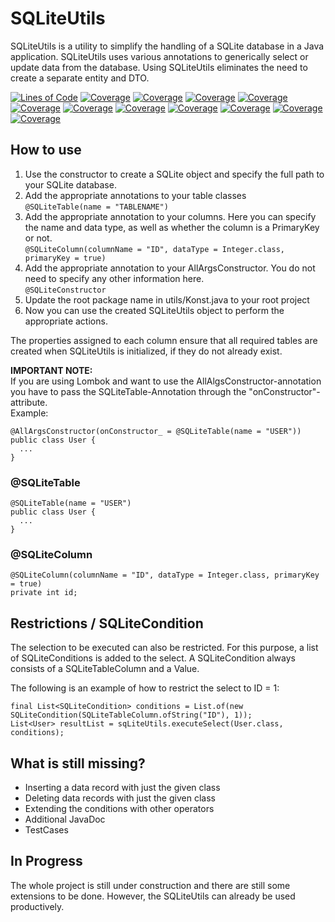 # SQLiteUtils

SQLiteUtils is a utility to simplify the handling of a SQLite database in a Java application. SQLiteUtils uses various annotations to generically select or update data from the database.
Using SQLiteUtils eliminates the need to create a separate entity and DTO.

[![Lines of Code](https://sonarcloud.io/api/project_badges/measure?project=magicmarcy_SQLiteUtils&metric=ncloc)](https://sonarcloud.io/dashboard?id=magicmarcy_SQLiteUtils)
[![Coverage](https://sonarcloud.io/api/project_badges/measure?project=magicmarcy_SQLiteUtils&metric=coverage)](https://sonarcloud.io/dashboard?id=magicmarcy_SQLiteUtils)
[![Coverage](https://sonarcloud.io/api/project_badges/measure?project=magicmarcy_SQLiteUtils&metric=alert_status)](https://sonarcloud.io/dashboard?id=magicmarcy_SQLiteUtils)
[![Coverage](https://sonarcloud.io/api/project_badges/measure?project=magicmarcy_SQLiteUtils&metric=code_smells)](https://sonarcloud.io/dashboard?id=magicmarcy_SQLiteUtils)
[![Coverage](https://sonarcloud.io/api/project_badges/measure?project=magicmarcy_SQLiteUtils&metric=sqale_index)](https://sonarcloud.io/dashboard?id=magicmarcy_SQLiteUtils)
[![Coverage](https://sonarcloud.io/api/project_badges/measure?project=magicmarcy_SQLiteUtils&metric=alert_status)](https://sonarcloud.io/dashboard?id=magicmarcy_SQLiteUtils)
[![Coverage](https://sonarcloud.io/api/project_badges/measure?project=magicmarcy_SQLiteUtils&metric=reliability_rating)](https://sonarcloud.io/dashboard?id=magicmarcy_SQLiteUtils)
[![Coverage](https://sonarcloud.io/api/project_badges/measure?project=magicmarcy_SQLiteUtils&metric=duplicated_lines_density)](https://sonarcloud.io/dashboard?id=magicmarcy_SQLiteUtils)
[![Coverage](https://sonarcloud.io/api/project_badges/measure?project=magicmarcy_SQLiteUtils&metric=vulnerabilities)](https://sonarcloud.io/dashboard?id=magicmarcy_SQLiteUtils)
[![Coverage](https://sonarcloud.io/api/project_badges/measure?project=magicmarcy_SQLiteUtils&metric=bugs)](https://sonarcloud.io/dashboard?id=magicmarcy_SQLiteUtils)
[![Coverage](https://sonarcloud.io/api/project_badges/measure?project=magicmarcy_SQLiteUtils&metric=security_rating)](https://sonarcloud.io/dashboard?id=magicmarcy_SQLiteUtils)
[![Coverage](https://sonarcloud.io/api/project_badges/measure?project=magicmarcy_SQLiteUtils&metric=sqale_rating)](https://sonarcloud.io/dashboard?id=magicmarcy_SQLiteUtils)

## How to use
1. Use the constructor to create a SQLite object and specify the full path to your SQLite database.
2. Add the appropriate annotations to your table classes  
   ```@SQLiteTable(name = "TABLENAME")```
3. Add the appropriate annotation to your columns. Here you can specify the name and data type, as well as whether the column is a PrimaryKey or not.  
   ```@SQLiteColumn(columnName = "ID", dataType = Integer.class, primaryKey = true)```
4. Add the appropriate annotation to your AllArgsConstructor. You do not need to specify any other information here.   
   ```@SQLiteConstructor```
5. Update the root package name in utils/Konst.java to your root project
6. Now you can use the created SQLiteUtils object to perform the appropriate actions.

The properties assigned to each column ensure that all required tables are created when SQLiteUtils is initialized, if they do not already exist. 

**IMPORTANT NOTE:**  
If you are using Lombok and want to use the AllAlgsConstructor-annotation you have to pass the SQLiteTable-Annotation through the "onConstructor"-attribute.  
Example:
```
@AllArgsConstructor(onConstructor_ = @SQLiteTable(name = "USER"))
public class User {
  ...
}
```

### @SQLiteTable
```
@SQLiteTable(name = "USER")
public class User {
  ...
}
```

### @SQLiteColumn
```
@SQLiteColumn(columnName = "ID", dataType = Integer.class, primaryKey = true)
private int id;
```

## Restrictions / SQLiteCondition
The selection to be executed can also be restricted. For this purpose, a list of SQLiteConditions is added to the select. A SQLiteCondition always consists of a SQLiteTableColumn and a Value.

The following is an example of how to restrict the select to ID = 1:
```
final List<SQLiteCondition> conditions = List.of(new SQLiteCondition(SQLiteTableColumn.ofString("ID"), 1));
List<User> resultList = sqLiteUtils.executeSelect(User.class, conditions);
```

## What is still missing?
- Inserting a data record with just the given class
- Deleting data records with just the given class
- Extending the conditions with other operators
- Additional JavaDoc
- TestCases

## In Progress
The whole project is still under construction and there are still some extensions to be done. However, the SQLiteUtils can already be used productively.

